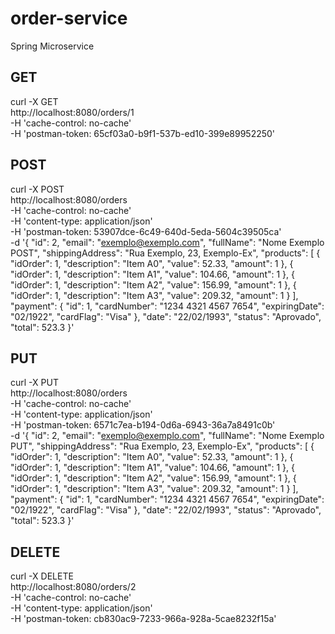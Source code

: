 # order-service
Spring Microservice

## GET
curl -X GET \
  http://localhost:8080/orders/1 \
  -H 'cache-control: no-cache' \
  -H 'postman-token: 65cf03a0-b9f1-537b-ed10-399e89952250'
  
  ## POST
  curl -X POST \
  http://localhost:8080/orders \
  -H 'cache-control: no-cache' \
  -H 'content-type: application/json' \
  -H 'postman-token: 53907dce-6c49-640d-5eda-5604c39505ca' \
  -d '{
    "id": 2,
    "email": "exemplo@exemplo.com",
    "fullName": "Nome Exemplo POST",
    "shippingAddress": "Rua Exemplo, 23, Exemplo-Ex",
    "products": [
        {
            "idOrder": 1,
            "description": "Item A0",
            "value": 52.33,
            "amount": 1
        },
        {
            "idOrder": 1,
            "description": "Item A1",
            "value": 104.66,
            "amount": 1
        },
        {
            "idOrder": 1,
            "description": "Item A2",
            "value": 156.99,
            "amount": 1
        },
        {
            "idOrder": 1,
            "description": "Item A3",
            "value": 209.32,
            "amount": 1
        }
    ],
    "payment": {
        "id": 1,
        "cardNumber": "1234 4321 4567 7654",
        "expiringDate": "02/1922",
        "cardFlag": "Visa"
    },
    "date": "22/02/1993",
    "status": "Aprovado",
    "total": 523.3
}'

## PUT
curl -X PUT \
  http://localhost:8080/orders \
  -H 'cache-control: no-cache' \
  -H 'content-type: application/json' \
  -H 'postman-token: 6571c7ea-b194-0d6a-6943-36a7a8491c0b' \
  -d '{
    "id": 2,
    "email": "exemplo@exemplo.com",
    "fullName": "Nome Exemplo PUT",
    "shippingAddress": "Rua Exemplo, 23, Exemplo-Ex",
    "products": [
        {
            "idOrder": 1,
            "description": "Item A0",
            "value": 52.33,
            "amount": 1
        },
        {
            "idOrder": 1,
            "description": "Item A1",
            "value": 104.66,
            "amount": 1
        },
        {
            "idOrder": 1,
            "description": "Item A2",
            "value": 156.99,
            "amount": 1
        },
        {
            "idOrder": 1,
            "description": "Item A3",
            "value": 209.32,
            "amount": 1
        }
    ],
    "payment": {
        "id": 1,
        "cardNumber": "1234 4321 4567 7654",
        "expiringDate": "02/1922",
        "cardFlag": "Visa"
    },
    "date": "22/02/1993",
    "status": "Aprovado",
    "total": 523.3
}'

## DELETE
curl -X DELETE \
  http://localhost:8080/orders/2 \
  -H 'cache-control: no-cache' \
  -H 'content-type: application/json' \
  -H 'postman-token: cb830ac9-7233-966a-928a-5cae8232f15a'
